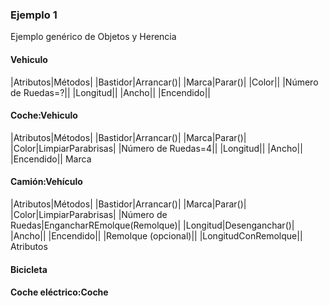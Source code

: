 ### Ejemplo 1
Ejemplo genérico de Objetos y Herencia
#### Vehiculo
|Atributos|Métodos|
|Bastidor|Arrancar()|
|Marca|Parar()|
|Color||
|Número de Ruedas=?||
|Longitud||
|Ancho||
|Encendido||

#### Coche:Vehiculo
|Atributos|Métodos|
|Bastidor|Arrancar()|
|Marca|Parar()|
|Color|LimpiarParabrisas|
|Número de Ruedas=4||
|Longitud||
|Ancho||
|Encendido||
Marca




#### Camión:Vehículo
|Atributos|Métodos|
|Bastidor|Arrancar()|
|Marca|Parar()|
|Color|LimpiarParabrisas|
|Número de Ruedas|EngancharREmolque(Remolque)|
|Longitud|Desenganchar()|
|Ancho||
|Encendido||
|Remolque (opcional)||
|LongitudConRemolque||
Atributos

#### Bicicleta
#### Coche eléctrico:Coche

